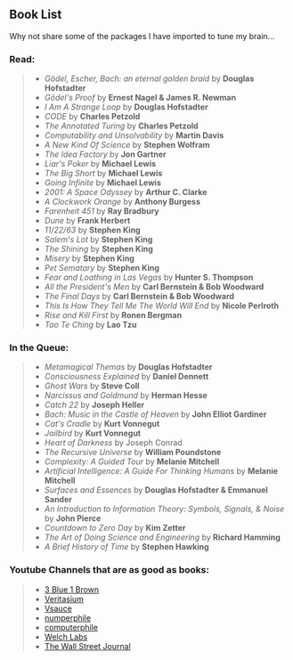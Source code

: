 ## Book List

Why not share some of the packages I have imported to tune my brain...

### Read:
>
> - *Gӧdel, Escher, Bach: an eternal golden braid* by **Douglas Hofstadter**
> - *Gӧdel's Proof* by **Ernest Nagel & James R. Newman**
> - *I Am A Strange Loop* by **Douglas Hofstadter**
> - *CODE* by **Charles Petzold**
> - *The Annotated Turing* by **Charles Petzold**
> - *Computability and Unsolvability* by **Martin Davis**
> - *A New Kind Of Science* by **Stephen Wolfram**
> - *The Idea Factory* by **Jon Gartner**
> - *Liar's Poker* by **Michael Lewis**
> - *The Big Short* by **Michael Lewis**
> - *Going Infinite* by **Michael Lewis**
> - *2001: A Space Odyssey* by **Arthur C. Clarke**
> - *A Clockwork Orange* by **Anthony Burgess**
> - *Farenheit 451* by **Ray Bradbury**
> - *Dune* by **Frank Herbert**
> - *11/22/63* by **Stephen King**
> - *Salem's Lot* by **Stephen King**
> - *The Shining* by **Stephen King**
> - *Misery* by **Stephen King**
> - *Pet Sematary* by **Stephen King**
> - *Fear and Loathing in Las Vegas* by **Hunter S. Thompson**
> - *All the President's Men* by **Carl Bernstein & Bob Woodward**
> - *The Final Days* by **Carl Bernstein & Bob Woodward**
> - *This Is How They Tell Me The World Will End* by **Nicole Perlroth**
> - *Rise and Kill First* by **Ronen Bergman**
> - *Tao Te Ching* by **Lao Tzu**

### In the Queue:
> 
> - *Metamagical Themas* by **Douglas Hofstadter**
> - *Consciousness Explained* by **Daniel Dennett**
> - *Ghost Wars* by **Steve Coll**
> - *Narcissus and Goldmund* by **Herman Hesse**
> - *Catch 22* by **Joseph Heller**
> - *Bach: Music in the Castle of Heaven* by **John Elliot Gardiner**
> - *Cat's Cradle* by **Kurt Vonnegut**
> - *Jailbird* by **Kurt Vonnegut**
> - *Heart of Darkness* by Joseph Conrad
> - *The Recursive Universe* by **William Poundstone**
> - *Complexity: A Guided Tour* by **Melanie Mitchell**
> - *Artificial Intelligence: A Guide For Thinking Humans* by **Melanie Mitchell**
> - *Surfaces and Essences* by **Douglas Hofstadter & Emmanuel Sander**
> - *An Introduction to Information Theory: Symbols, Signals, & Noise* by **John Pierce**
> - *Countdown to Zero Day* by **Kim Zetter**
> - *The Art of Doing Science and Engineering* by **Richard Hamming**
> - *A Brief History of Time* by **Stephen Hawking**


### Youtube Channels that are as good as books:
>
> - [3 Blue 1 Brown](https://www.youtube.com/@3blue1brown)
> - [Veritasium](https://www.youtube.com/@veritasium)
> - [Vsauce](https://www.youtube.com/@Vsauce)
> - [numperphile](https://www.youtube.com/@numberphile)
> - [computerphile](https://www.youtube.com/@computerphile)
> - [Welch Labs](https://www.youtube.com/@WelchLabsVideo)
> - [The Wall Street Journal](https://www.youtube.com/@wsj)



